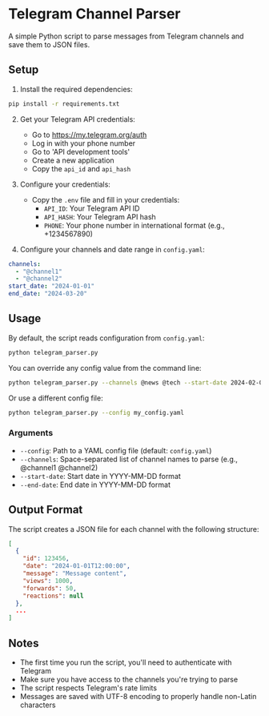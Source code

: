 # Telegram Channel Parser

A simple Python script to parse messages from Telegram channels and save them to JSON files.

## Setup

1. Install the required dependencies:
```bash
pip install -r requirements.txt
```

2. Get your Telegram API credentials:
   - Go to https://my.telegram.org/auth
   - Log in with your phone number
   - Go to 'API development tools'
   - Create a new application
   - Copy the `api_id` and `api_hash`

3. Configure your credentials:
   - Copy the `.env` file and fill in your credentials:
     - `API_ID`: Your Telegram API ID
     - `API_HASH`: Your Telegram API hash
     - `PHONE`: Your phone number in international format (e.g., +1234567890)

4. Configure your channels and date range in `config.yaml`:

```yaml
channels:
  - "@channel1"
  - "@channel2"
start_date: "2024-01-01"
end_date: "2024-03-20"
```

## Usage

By default, the script reads configuration from `config.yaml`:

```bash
python telegram_parser.py
```

You can override any config value from the command line:

```bash
python telegram_parser.py --channels @news @tech --start-date 2024-02-01 --end-date 2024-03-01
```

Or use a different config file:

```bash
python telegram_parser.py --config my_config.yaml
```

### Arguments
- `--config`: Path to a YAML config file (default: `config.yaml`)
- `--channels`: Space-separated list of channel names to parse (e.g., @channel1 @channel2)
- `--start-date`: Start date in YYYY-MM-DD format
- `--end-date`: End date in YYYY-MM-DD format

## Output Format

The script creates a JSON file for each channel with the following structure:
```json
[
  {
    "id": 123456,
    "date": "2024-01-01T12:00:00",
    "message": "Message content",
    "views": 1000,
    "forwards": 50,
    "reactions": null
  },
  ...
]
```

## Notes

- The first time you run the script, you'll need to authenticate with Telegram
- Make sure you have access to the channels you're trying to parse
- The script respects Telegram's rate limits
- Messages are saved with UTF-8 encoding to properly handle non-Latin characters 